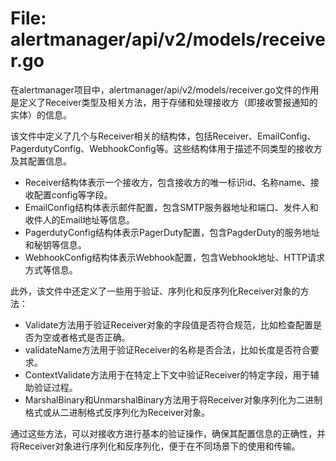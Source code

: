 # File: alertmanager/api/v2/models/receiver.go

在alertmanager项目中，alertmanager/api/v2/models/receiver.go文件的作用是定义了Receiver类型及相关方法，用于存储和处理接收方（即接收警报通知的实体）的信息。

该文件中定义了几个与Receiver相关的结构体，包括Receiver、EmailConfig、PagerdutyConfig、WebhookConfig等。这些结构体用于描述不同类型的接收方及其配置信息。

- Receiver结构体表示一个接收方，包含接收方的唯一标识id、名称name、接收配置config等字段。
- EmailConfig结构体表示邮件配置，包含SMTP服务器地址和端口、发件人和收件人的Email地址等信息。
- PagerdutyConfig结构体表示PagerDuty配置，包含PagderDuty的服务地址和秘钥等信息。
- WebhookConfig结构体表示Webhook配置，包含Webhook地址、HTTP请求方式等信息。

此外，该文件中还定义了一些用于验证、序列化和反序列化Receiver对象的方法：

- Validate方法用于验证Receiver对象的字段值是否符合规范，比如检查配置是否为空或者格式是否正确。
- validateName方法用于验证Receiver的名称是否合法，比如长度是否符合要求。
- ContextValidate方法用于在特定上下文中验证Receiver的特定字段，用于辅助验证过程。
- MarshalBinary和UnmarshalBinary方法用于将Receiver对象序列化为二进制格式或从二进制格式反序列化为Receiver对象。

通过这些方法，可以对接收方进行基本的验证操作，确保其配置信息的正确性，并将Receiver对象进行序列化和反序列化，便于在不同场景下的使用和传输。

